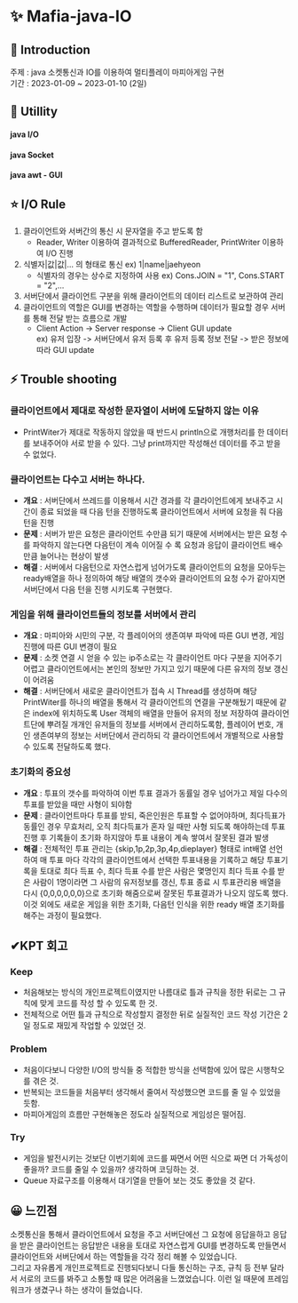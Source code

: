 # ✨ Mafia-java-IO
## 📢 Introduction
주제 : java 소켓통신과 IO를 이용하여 멀티플레이 마피아게임 구현   
기간 : 2023-01-09 ~ 2023-01-10 (2일)   

## 🚀 Utillity
#### java I/O
#### java Socket
#### java awt - GUI

## ⭐ I/O Rule
1. 클라이언트와 서버간의 통신 시 문자열을 주고 받도록 함    
   - Reader, Writer 이용하여 결과적으로 BufferedReader, PrintWriter 이용하여 I/O 진행
2. 식별자|값|값|... 의 형태로 통신 ex) 1|name|jaehyeon    
   - 식별자의 경우는 상수로 지정하여 사용 ex) Cons.JOIN = "1", Cons.START = "2",...   
3. 서버단에서 클라이언트 구분을 위해 클라이언트의 데이터 리스트로 보관하여 관리     
4. 클라이언트의 역할은 GUI를 변경하는 역할을 수행하며 데이터가 필요할 경우 서버를 통해 전달 받는 흐름으로 개발    
   - Client Action -> Server response -> Client GUI update    
     ex) 유저 입장 -> 서버단에서 유저 등록 후 유저 등록 정보 전달 -> 받은 정보에 따라 GUI update    

## ⚡ Trouble shooting
### 클라이언트에서 제대로 작성한 문자열이 서버에 도달하지 않는 이유
- PrintWiter가 제대로 작동하지 않았을 때 반드시 println으로 개행처리를 한 데이터를 보내주어야 서로 받을 수 있다. 그냥 print까지만 작성해선 데이터를 주고 받을 수 없었다.

### 클라이언트는 다수고 서버는 하나다.
- **개요** : 서버단에서 쓰레드를 이용해서 시간 경과를 각 클라이언트에게 보내주고 시간이 종료 되었을 때 다음 턴을 진행하도록 클라이언트에서 서버에 요청을 줘 다음턴을 진행
- **문제** : 서버가 받은 요청은 클라이언트 수만큼 되기 때문에 서버에서는 받은 요청 수를 파악하지 않는다면 다음턴이 계속 이어질 수 록 요청과 응답이 클라이언트 배수만큼 늘어나는 현상이 발생
- **해결** : 서버에서 다음턴으로 자연스럽게 넘어가도록 클라이언트의 요청을 모아두는 ready배열을 하나 정의하여 해당 배열의 갯수와 클라이언트의 요청 수가 같아지면 서버단에서 다음 턴을 진행 시키도록 구현했다.

### 게임을 위해 클라이언트들의 정보를 서버에서 관리
- **개요** : 마피아와 시민의 구분, 각 플레이어의 생존여부 파악에 따른 GUI 변경, 게임진행에 따른 GUI 변경이 필요
- **문제** : 소켓 연결 시 얻을 수 있는 ip주소로는 각 클라이언트 마다 구분을 지어주기 어렵고 클라이언트에서는 본인의 정보만 가지고 있기 때문에 다른 유저의 정보 갱신이 어려움
- **해결** : 서버단에서 새로운 클라이언트가 접속 시 Thread를 생성하며 해당 PrintWiter를 하나의 배열을 통해서 각 클라이언트의 연결을 구분해뒀기 때문에 같은 index에 위치하도록 User 객체의 배열을 만들어 유저의 정보 저장하여 클라이언트단에 뿌려질 개개인 유저들의 정보를 서버에서 관리하도록함, 플레이어 번호, 개인 생존여부의 정보는 서버단에서 관리하되 각 클라이언트에서 개별적으로 사용할 수 있도록 전달하도록 했다.

### 초기화의 중요성
- **개요** : 투표의 갯수를 파악하여 이번 투표 결과가 동률일 경우 넘어가고 제일 다수의 투표를 받았을 때만 사형이 되야함
- **문제** : 클라이언트마다 투표를 받되, 죽은인원은 투표할 수 없어야하며, 최다득표가 동률인 경우 무효처리, 오직 최다득표가 혼자 일 때만 사형 되도록 해야하는데 투표 진행 후 기록들이 초기화 하지않아 투표 내용이 계속 쌓여서 잘못된 결과 발생
- **해결** : 전체적인 투표 관리는 {skip,1p,2p,3p,4p,dieplayer} 형태로 int배열 선언하여 매 투표 마다 각각의 클라이언트에서 선택한 투표내용을 기록하고 해당 투표기록을 토대로 최다 득표 수, 최다 득표 수를 받은 사람은 몇명인지 최다 득표 수를 받은 사람이 1명이라면 그 사람의 유저정보를 갱신, 투표 종료 시 투표관리용 배열을 다시 {0,0,0,0,0,0}으로 초기화 해줌으로써 잘못된 투표결과가 나오지 않도록 했다. 이것 외에도 새로운 게임을 위한 초기화, 다음턴 인식을 위한 ready 배열 초기화를 해주는 과정이 필요했다.

## ✔KPT 회고
### Keep 
- 처음해보는 방식의 개인프로젝트이였지만 나름대로 틀과 규칙을 정한 뒤로는 그 규칙에 맞게 코드를 작성 할 수 있도록 한 것.
- 전체적으로 어떤 틀과 규칙으로 작성할지 결정한 뒤로 실질적인 코드 작성 기간은 2일 정도로 재밌게 작업할 수 있었던 것.
### Problem 
- 처음이다보니 다양한 I/O의 방식들 중 적합한 방식을 선택함에 있어 많은 시행착오를 겪은 것.
- 반복되는 코드들을 처음부터 생각해서 줄여서 작성했으면 코드를 줄 일 수 있었을 듯함.
- 마피아게임의 흐름만 구현해놓은 정도라 실질적으로 게임성은 떨어짐.
### Try
- 게임을 발전시키는 것보단 이번기회에 코드를 짜면서 어떤 식으로 짜면 더 가독성이 좋을까? 코드를 줄일 수 있을까? 생각하며 코딩하는 것.
- Queue 자료구조를 이용해서 대기열을 만들어 보는 것도 좋았을 것 같다.

## 😀 느낀점
소켓통신을 통해서 클라이언트에서 요청을 주고 서버단에선 그 요청에 응답을하고 응답을 받은 클라이언트는 응답받은 내용을 토대로 자연스럽게 GUI를 변경하도록 만들면서 클라이언트와 서버단에서 하는 역할들을 각각 정리 해볼 수 있었습니다.     
그리고 자유롭게 개인프로젝트로 진행되다보니 다들 통신하는 구조, 규칙 등 전부 달라서 서로의 코드를 봐주고 소통할 때 많은 어려움을 느꼈었습니다. 이런 일 때문에 프레임워크가 생겼구나 하는 생각이 들었습니다. 
